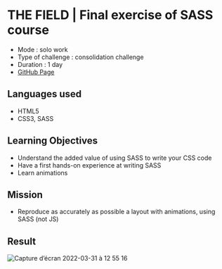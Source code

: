 # THE FIELD | Final exercise of SASS course

* Mode : solo work
* Type of challenge : consolidation challenge
* Duration : 1 day
* [GitHub Page](https://eliseprts.github.io/learning-sass-final/)

## Languages used

* HTML5
* CSS3, SASS

## Learning Objectives

* Understand the added value of using SASS to write your CSS code
* Have a first hands-on experience at writing SASS
* Learn animations

## Mission

* Reproduce as accurately as possible a layout with animations, using SASS (not JS)

## Result

![Capture d’écran 2022-03-31 à 12 55 16](https://user-images.githubusercontent.com/94377998/161039695-e2d7c824-ab4f-4c29-8fc5-661b91f2bce0.png)
